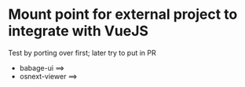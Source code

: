 Mount point for external project to integrate with VueJS
=========================================================
Test by porting over first; later try to put in PR
- babage-ui ==>
- osnext-viewer ==>
